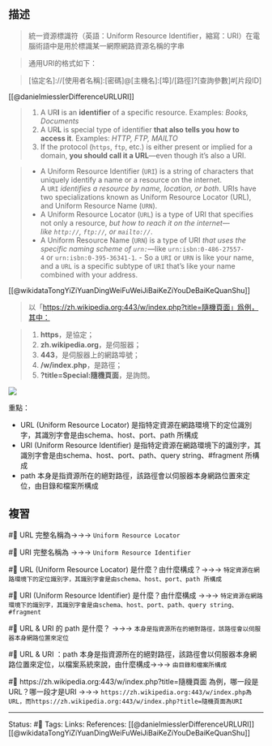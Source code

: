 ## 描述

> 統一資源標識符（英語：Uniform Resource Identifier，縮寫：URI）在電腦術語中是用於標識某一網際網路資源名稱的字串

> 通用URI的格式如下：

> \[協定名\]:\/\/\[使用者名稱\]:\[密碼\]\@\[主機名\]\:\[埠\]\/\[路徑\]\?\[查詢參數\]\#\[片段ID\]


[[@danielmiesslerDifferenceURLURI]]
> 1.  A UR**I** is an **identifier** of a specific resource. Examples: _Books, Documents_
> 2.  A UR**L** is special type of identifier **that also tells you how to access it**. Examples: _HTTP, FTP, MAILTO_
>3.  If the protocol (`https`, `ftp`, etc.) is either present or implied for a domain, **you should call it a URL**—even though it’s also a URI.

> -   A Uniform Resource Identifier (`URI`) is a string of characters that uniquely identify a name or a resource on the internet. A `URI` _identifies a resource by name, location, or both_. URIs have two specializations known as Uniform Resource Locator (URL), and Uniform Resource Name (`URN`). 
> -   A Uniform Resource Locator (`URL`) is a type of URI that specifies not only a resource, _but how to reach it on the internet—like `http://`, `ftp://`, or `mailto://`_.
> -   A Uniform Resource Name (`URN`) is a type of URI _that uses the specific naming scheme of `urn:`_—like `urn:isbn:0-486-27557-4` or `urn:isbn:0-395-36341-1`.
    -   So a `URI` or `URN` is like your name, and a `URL` is a specific subtype of `URI` that’s like your name combined with your address.

[[@wikidataTongYiZiYuanDingWeiFuWeiJiBaiKeZiYouDeBaiKeQuanShu]]
> 以「https://zh.wikipedia.org:443/w/index.php?title=隨機頁面」爲例，其中：

> 1.  **https**，是協定；
>2.  **zh.wikipedia.org**，是伺服器；
>3.  **443**，是伺服器上的網路埠號；
>4.  **/w/index.php**，是路徑；
>5.  **?title=Special:隨機頁面**，是詢問。

![](https://res.cloudinary.com/dqfxgtyoi/image/upload/v1665912842/blog/REST/URI-Example_wruozs.png)

重點：
- URL (Uniform Resource Locator) 是指特定資源在網路環境下的定位識別字，其識別字會是由schema、host、port、path 所構成
- URI (Uniform Resource Identifier) 是指特定資源在網路環境下的識別字，其識別字會是由schema、host、port、path、query string、#fragment 所構成
- path 本身是指資源所在的絕對路徑，該路徑會以伺服器本身網路位置來定位，由目錄和檔案所構成

## 複習


#🧠 URL 完整名稱為->->-> `Uniform Resource Locator`
<!--SR:!2022-11-26,28,250-->

#🧠 URI 完整名稱為 ->->-> `Uniform Resource Identifier`
<!--SR:!2022-12-08,31,230-->

#🧠 URL (Uniform Resource Locator) 是什麼？由什麼構成？->->-> `特定資源在網路環境下的定位識別字，其識別字會是由schema、host、port、path 所構成`
<!--SR:!2022-11-17,21,250-->

#🧠 URI (Uniform Resource Identifier) 是什麼？由什麼構成 ->->-> `特定資源在網路環境下的識別字，其識別字會是由schema、host、port、path、query string、#fragment`
<!--SR:!2022-11-10,17,248-->

#🧠 URL & URI 的 path 是什麼？ ->->-> `本身是指資源所在的絕對路徑，該路徑會以伺服器本身網路位置來定位`
<!--SR:!2022-12-21,42,248-->

#🧠 URL & URI ：path 本身是指資源所在的絕對路徑，該路徑會以伺服器本身網路位置來定位，以檔案系統來說，由什麼構成->->-> `由目錄和檔案所構成`
<!--SR:!2022-12-22,43,248-->


#🧠 https:\/\/zh.wikipedia.org:443\/w\/index.php?title=隨機頁面 為例，哪一段是URL？哪一段才是URI ->->-> `https://zh.wikipedia.org:443/w/index.php為URL，而https://zh.wikipedia.org:443/w/index.php?title=隨機頁面為URI`
<!--SR:!2022-11-10,17,248-->





---
Status: #🌱 
Tags:
Links:
References:
[[@danielmiesslerDifferenceURLURI]]
[[@wikidataTongYiZiYuanDingWeiFuWeiJiBaiKeZiYouDeBaiKeQuanShu]]